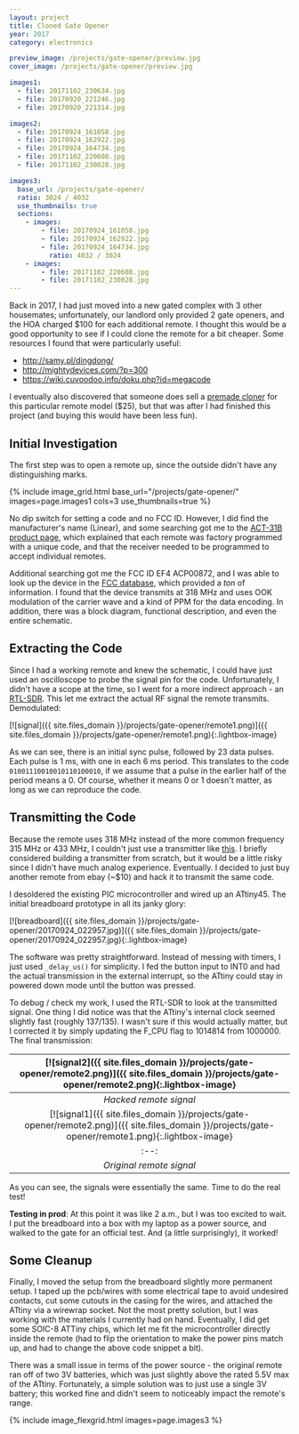 ```yaml
---
layout: project
title: Cloned Gate Opener
year: 2017
category: electronics

preview_image: /projects/gate-opener/preview.jpg
cover_image: /projects/gate-opener/preview.jpg

images1:
  - file: 20171102_230634.jpg
  - file: 20170920_221246.jpg
  - file: 20170920_221314.jpg

images2:
  - file: 20170924_161058.jpg
  - file: 20170924_162922.jpg
  - file: 20170924_164734.jpg
  - file: 20171102_220608.jpg
  - file: 20171102_230028.jpg

images3:
  base_url: /projects/gate-opener/
  ratio: 3024 / 4032
  use_thumbnails: true
  sections:
    - images:
        - file: 20170924_161058.jpg
        - file: 20170924_162922.jpg
        - file: 20170924_164734.jpg
          ratio: 4032 / 3024
    - images:
        - file: 20171102_220608.jpg
        - file: 20171102_230028.jpg
---
```


Back in 2017, I had just moved into a new gated complex with 3 other housemates; unfortunately, our landlord only provided 2 gate openers, and the HOA charged $100 for each additional remote. I thought this would be a good opportunity to see if I could clone the remote for a bit cheaper. Some resources I found that were particularly useful:

- <http://samy.pl/dingdong/>
- <http://mightydevices.com/?p=300>
- <https://wiki.cuvoodoo.info/doku.php?id=megacode>

I eventually also discovered that someone does sell a [premade cloner](https://keycardninja.com/product/linear-cloning-remote/) for this particular remote model ($25), but that was after I had finished this project (and buying this would have been less fun).

## Initial Investigation

The first step was to open a remote up, since the outside didn't have any distinguishing marks.

{% include image_grid.html base_url="/projects/gate-opener/" images=page.images1 cols=3 use_thumbnails=true %}

No dip switch for setting a code and no FCC ID. However, I did find the manufacturer's name (Linear), and some searching got me to the [ACT-31B product page](https://www.linearproaccess.com/radio-controls/act-31b/), which explained that each remote was factory programmed with a unique code, and that the receiver needed to be programmed to accept individual remotes.

Additional searching got me the FCC ID&nbsp;EF4 ACP00872, and I was able to look up the device in the [FCC database](https://apps.fcc.gov/oetcf/eas/reports/ViewExhibitReport.cfm?mode=Exhibits&amp;RequestTimeout=500&amp;calledFromFrame=Y&amp;application_id=LTX96oBF%2FjdSlRZq24hp2Q%3D%3D&amp;fcc_id=EF4ACP00872), which provided a *ton* of information. I found that the device transmits at 318 MHz and uses OOK modulation of the carrier wave and a kind of PPM for the data encoding. In addition, there was a block diagram, functional description, and even the entire schematic.

## Extracting the Code

Since I had a working remote and knew the schematic, I could have just used an oscilloscope to probe the signal pin for the code. Unfortunately, I didn't have a scope at the time, so I went for a more indirect approach - an [RTL-SDR](https://www.amazon.com/gp/product/B011HVUEME/ref=oh_aui_detailpage_o00_s00?ie=UTF8&amp;psc=1). This let me extract the actual RF signal the remote transmits. Demodulated:

[![signal]({{ site.files_domain }}/projects/gate-opener/remote1.png)]({{ site.files_domain }}/projects/gate-opener/remote1.png){:.lightbox-image}

As we can see, there is an initial sync pulse, followed by 23 data pulses. Each pulse is 1 ms, with one in each 6 ms period. This translates to the code `01001110010010110100010`, if we assume that a pulse in the earlier half of the period means a 0. Of course, whether it means 0 or 1 doesn't matter, as long as we can reproduce the code.


## Transmitting the Code

Because the remote uses 318 MHz instead of the more common frequency 315 MHz or 433 MHz, I couldn't just use a transmitter like [this](https://www.sparkfun.com/products/10535). I briefly considered building a transmitter from scratch, but it would be a little risky since I didn't have much analog experience. Eventually. I decided to just buy another remote from ebay (\~$10) and hack it to transmit the same code.

I desoldered the existing PIC microcontroller and wired up an ATtiny45. The initial breadboard prototype in all its janky glory:

[![breadboard]({{ site.files_domain }}/projects/gate-opener/20170924_022957.jpg)]({{ site.files_domain }}/projects/gate-opener/20170924_022957.jpg){:.lightbox-image}

The software was pretty straightforward. Instead of messing with timers, I just used `_delay_us()` for simplicity. I fed the button input to INT0 and had the actual transmission in the external interrupt, so the ATtiny could stay in powered down mode until the button was pressed.

<script src="https://gist.github.com/kevinbchen/73e94ad327c1e40506d3afbfcc261684.js"></script>

To debug / check my work, I used the RTL-SDR to look at the transmitted signal. One thing I did notice was that the ATtiny's internal clock seemed slightly fast (roughly 137/135). I wasn't sure if this would actually matter, but I corrected it by simply updating the&nbsp;F_CPU flag to&nbsp;1014814 from&nbsp;1000000. The final transmission:

<div class="gallery" markdown="1">

|[![signal2]({{ site.files_domain }}/projects/gate-opener/remote2.png)]({{ site.files_domain }}/projects/gate-opener/remote2.png){:.lightbox-image}|
|:--:|
|*Hacked remote signal*|
|[![signal1]({{ site.files_domain }}/projects/gate-opener/remote2.png)]({{ site.files_domain }}/projects/gate-opener/remote1.png){:.lightbox-image}|
|:--:|
|*Original remote signal*|

</div>

As you can see, the signals were essentially the same. Time to do the real test!

**Testing in prod**: At this point it was like 2 a.m., but I was too excited to wait. I put the breadboard into a box with my laptop as a power source, and walked to the gate for an official test. And (a little surprisingly), it worked!


## Some Cleanup

Finally, I moved the setup from the breadboard slightly more permanent setup. I taped up the pcb/wires with some electrical tape to avoid undesired contacts, cut some cutouts in the casing for the wires, and attached the ATtiny via a wirewrap socket. Not the most pretty solution, but I was working with the materials I currently had on hand. Eventually, I did get some SOIC-8 ATTiny chips, which let me fit the microcontroller directly inside the remote (had to flip the orientation to make the power pins match up, and had to change the above code snippet a bit).

There was a small issue in terms of the power source - the original remote ran off of two 3V batteries, which was just slightly above the rated 5.5V max of the ATtiny. Fortunately, a simple solution was to just use a single 3V battery; this worked fine and didn't seem to noticeably impact the remote's range.

{% include image_flexgrid.html images=page.images3 %}